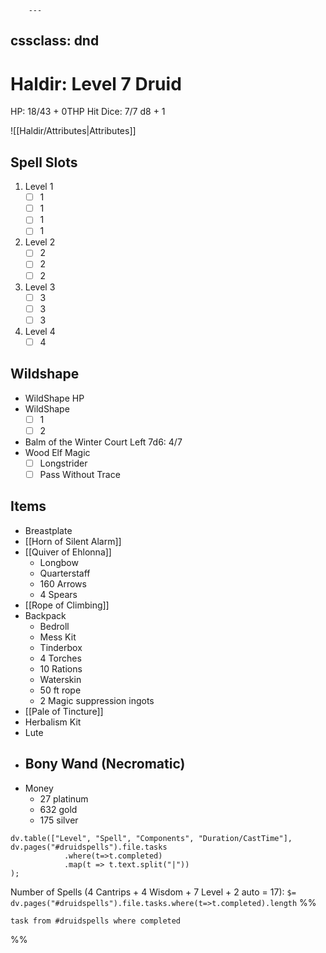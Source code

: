 		---
cssclass: dnd
---

# Haldir: Level 7 Druid
HP: 18/43 + 0THP
Hit Dice: 7/7 d8 + 1

![[Haldir/Attributes|Attributes]]
## Spell Slots
1. Level 1
	- [ ] 1
	- [ ] 1
	- [ ] 1
	- [ ] 1
2. Level 2
	- [ ] 2
	- [ ] 2
	- [ ] 2
3. Level 3
	- [ ] 3
	- [ ] 3
	- [ ] 3
4. Level 4
	- [ ] 4

## Wildshape
- WildShape HP  
- WildShape
	- [ ] 1
	- [ ] 2
- Balm of the Winter Court Left 7d6: 4/7  
- Wood Elf Magic
	- [ ] Longstrider
	- [ ] Pass Without Trace
## Items
- Breastplate
- [[Horn of Silent Alarm]]
- [[Quiver of Ehlonna]]
	- Longbow
	- Quarterstaff
	- 160 Arrows
	- 4 Spears
- [[Rope of Climbing]]
- Backpack
	- Bedroll
	- Mess Kit
	- Tinderbox
	- 4 Torches
	- 10 Rations
	- Waterskin
	- 50 ft rope
	- 2 Magic suppression ingots
- [[Pale of Tincture]]
- Herbalism Kit
- Lute
- Bony Wand (Necromatic)
	- 
- Money
	- 27 platinum
	- 632 gold
	- 175 silver

```dataviewjs
dv.table(["Level", "Spell", "Components", "Duration/CastTime"],
dv.pages("#druidspells").file.tasks
            .where(t=>t.completed)
			.map(t => t.text.split("|"))
);
```

Number of Spells (4 Cantrips + 4 Wisdom + 7 Level + 2 auto = 17): `$= dv.pages("#druidspells").file.tasks.where(t=>t.completed).length` 
%%
```dataview
task from #druidspells where completed
```
%%
